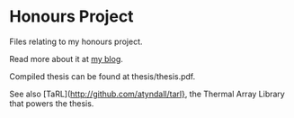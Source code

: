 Honours Project
=======

Files relating to my honours project.

Read more about it at [my blog](http://ash.id.au/tags/#honours).

Compiled thesis can be found at thesis/thesis.pdf.

See also [TaRL](http://github.com/atyndall/tarl}, the Thermal Array Library that powers the thesis.
